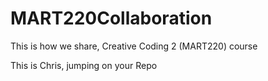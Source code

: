 # MART220Collaboration
 This is how we share, Creative Coding 2 (MART220) course

This is Chris, jumping on your Repo
